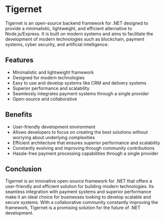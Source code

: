 # Tigernet
Tigernet is an open-source backend framework for .NET designed to provide a minimalistic, lightweight, and efficient alternative to Node.js/Express. It is built on modern systems and aims to facilitate the development of modern technologies such as blockchain, payment systems, cyber security, and artificial intelligence.

## Features
- Minimalistic and lightweight framework
- Designed for modern technologies
- Easy to use and develop systems like CRM and delivery systems
- Superior performance and scalability
- Seamlessly integrates payment systems through a single provider
- Open-source and collaborative
## Benefits
- User-friendly development environment
- Allows developers to focus on creating the best solutions without worrying about underlying complexities
- Efficient architecture that ensures superior performance and scalability
- Constantly evolving and improving through community contributions
- Hassle-free payment processing capabilities through a single provider
## Conclusion
Tigernet is an innovative open-source framework for .NET that offers a user-friendly and efficient solution for building modern technologies. Its seamless integration with payment systems and superior performance make it an ideal choice for businesses looking to develop scalable and secure systems. With a collaborative community constantly improving the framework, Tigernet is a promising solution for the future of .NET development.
